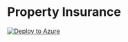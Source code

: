 # Property Insurance #

[![Deploy to Azure](http://azuredeploy.net/deploybutton.png)](https://portal.azure.com/#create/Microsoft.Template/uri/https%3A%2F%2Fraw.githubusercontent.com%2Fexpdevop%2Fcanviz%2Fmaster%2Fazuredeploy.json)

